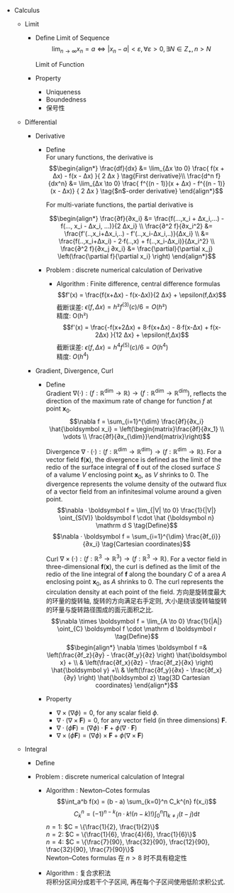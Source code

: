 * Calculus
  * Limit
    - Define
      Limit of Sequence
      $$\lim_{n \to \infty} x_n=a \Leftrightarrow |x_n-a|<ε, \forall ε>0, \exists N \in Z_+, n > N$$

      Limit of Function

    - Property
      - Uniqueness
      - Boundedness
      - 保号性

  * Differential
    * Derivative
      - Define  
        For unary functions, the derivative is
        $$\begin{align*}
          \frac{df}{dx} &= \lim_{Δx \to 0}  \frac{ f(x + Δx) - f(x - Δx) }{ 2 Δx }  \tag{First derivative}\\
          \frac{d^n f}{dx^n} &= \lim_{Δx \to 0} \frac{ f^{(n - 1)}(x + Δx) - f^{(n - 1)}(x - Δx)} { 2 Δx }  \tag{$n$-order derivative}
        \end{align*}$$

        For multi-variate functions, the partial derivative is

        $$\begin{align*}
          \frac{∂f}{∂x_i} &= \frac{f(...,x_i + Δx_i,...) -  f(..., x_i - Δx_i, ...)}{2 Δx_i}  \\
          \frac{∂^2 f}{∂x_i^2}  
          &= \frac{f'(..,x_i+Δx_i,..) -  f'(..,x_i-Δx_i,..)}{Δx_i}   \\
          &= \frac{f(..,x_i+Δx_i) - 2·f(..,x) + f(..,x_i-Δx_i)}{Δx_i^2}  \\
          \frac{∂^2 f}{∂x_j ∂x_i}  
          &= \frac{\partial}{\partial x_j} \left(\frac{\partial f}{\partial x_i} \right)
        \end{align*}$$

      - Problem : discrete numerical calculation of Derivative
        - Algorithm : Finite difference, central difference formulas
          $$f'(x) = \frac{f(x+Δx) -  f(x-Δx)}{2 Δx} + \epsilon(f,Δx)$$
          截断误差: $\epsilon(f,Δx) = h² f^{(3)}(c) / 6 = O(h²)$  
          精度: O(h²)  
          $$f'(x) = \frac{-f(x+2Δx) + 8·f(x+Δx) - 8·f(x-Δx) + f(x-2Δx) }{12 Δx} + \epsilon(f,Δx)$$
          截断误差: $\epsilon(f,Δx) = h^4 f^{(5)}(c) / 6 = O(h^4)$  
          精度: $O(h^4)$  

    * Gradient, Divergence, Curl
      - Define  
        Gradient $\nabla (\cdot): (f: \mathbb R^{\dim} \to \mathbb R) \to (f: \mathbb R^{\dim} \to \mathbb R^{\dim})$, reflects the direction of the maximum rate of change for function $f$ at point $\boldsymbol x_0$.
        $$\nabla f = \sum_{i=1}^{\dim} \frac{∂f}{∂x_i} \hat{\boldsymbol x_i} = \left(\begin{matrix}\frac{∂f}{∂x_1} \\ \vdots \\ \frac{∂f}{∂x_{\dim}}\end{matrix}\right)$$ 

        Divergence $\nabla \cdot (\cdot): (f: \mathbb R^{\dim} \to \mathbb R^{\dim}) \to (f: \mathbb R^{\dim} \to \mathbb R)$. For a vector field $\boldsymbol f(\boldsymbol x)$, the divergence is defined as the limit of the redio of the surface integral of $\boldsymbol f$ out of the closed surface $S$ of a valume $V$ enclosing point $\boldsymbol x_0$, as $V$ shrinks to $0$. The divergence represents the volume density of the outward flux of a vector field from an infinitesimal volume around a given point.
        $$\nabla · \boldsymbol f = \lim_{|V| \to 0} \frac{1}{|V|} \oint_{S(V)} \boldsymbol f \cdot \hat {\boldsymbol n} \mathrm d S \tag{Define}$$
        $$\nabla · \boldsymbol f = \sum_{i=1}^{\dim} \frac{∂f_{i}}{∂x_i}  \tag{Cartesian coordinates}$$ 

        Curl $\nabla \times (\cdot): (f: \mathbb R^{3} \to \mathbb R^{3}) \to (f: \mathbb R^{3} \to \mathbb R)$. For a vector field in three-dimensional $\boldsymbol f(\boldsymbol x)$, the curl is defined as the limit of the redio of the line integral of $\boldsymbol f$ along the boundary $C$ of a area $A$ enclosing point $\boldsymbol x_0$, as $A$ shrinks to $0$. The curl represents the circulation density at each point of the field. 方向是旋转度最大的环量的旋转轴, 旋转的方向满足右手定则, 大小是绕该旋转轴旋转的环量与旋转路径围成的面元面积之比.
        $$\nabla \times \boldsymbol f = \lim_{A \to 0} \frac{1}{|A|} \oint_{C} \boldsymbol f \cdot \mathrm d \boldsymbol r \tag{Define}$$
        $$\begin{align*}
          \nabla \times \boldsymbol f =& \left(\frac{∂f_z}{∂y} - \frac{∂f_y}{∂z} \right) \hat{\boldsymbol x} + \\
          & \left(\frac{∂f_x}{∂z} - \frac{∂f_z}{∂x} \right) \hat{\boldsymbol y}  +\\
          & \left(\frac{∂f_y}{∂x} - \frac{∂f_x}{∂y} \right) \hat{\boldsymbol z}  \tag{3D Cartesian coordinates}
        \end{align*}$$

      - Property
        - $\nabla \times (\nabla \phi) = 0$, for any scalar field $\phi$.
        - $\nabla \cdot (\nabla \times \boldsymbol F) = 0$, for any vector field (in three dimensions) $\boldsymbol F$. 
        - $\nabla \cdot (\phi \boldsymbol F) = (\nabla \phi) \cdot \boldsymbol F + \phi (\nabla \cdot \boldsymbol F)$
        - $\nabla \times (\phi \boldsymbol F) = (\nabla \phi) \times \boldsymbol F + \phi (\nabla \times \boldsymbol F)$

  * Integral
    - Define

    - Problem : discrete numerical calculation of Integral
      - Algorithm : Newton–Cotes formulas
        $$\int_a^b f(x) = (b - a) \sum_{k=0}^n  C_k^{n} f(x_i)$$
        $$C_k^{n} = (-1)^{n-k}(n·k!(n-k)!) \int_0^n \prod_{k≠j} (t-j) \mathrm d t$$ 
        $n = 1$: $C = \{\frac{1}{2}, \frac{1}{2}\}$  
        $n = 2$: $C = \{\frac{1}{6}, \frac{4}{6}, \frac{1}{6}\}$  
        $n = 4$: $C = \{\frac{7}{90}, \frac{32}{90}, \frac{12}{90}, \frac{32}{90}, \frac{7}{90}\}$   
        Newton–Cotes formulas 在 $n > 8$ 时不具有稳定性

      - Algorithm : 复合求积法  
        将积分区间分成若干个子区间, 再在每个子区间使用低阶求积公式.